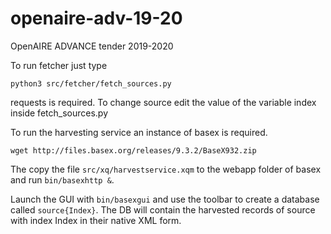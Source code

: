 # openaire-adv-19-20
OpenAIRE ADVANCE tender 2019-2020

To run fetcher just type 

``python3 src/fetcher/fetch_sources.py``

requests is required.
To change source edit the value of the variable index inside fetch_sources.py

To run the harvesting service an instance of basex is required.

``wget http://files.basex.org/releases/9.3.2/BaseX932.zip``

The copy the file ``src/xq/harvestservice.xqm`` to the webapp folder of basex and run ``bin/basexhttp &``.

Launch the GUI with ``bin/basexgui`` and use the toolbar to create a database called ``source{Index}``. The DB will contain the harvested records of source with index Index in their native XML form.
  
